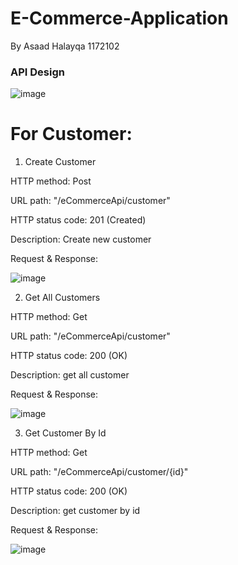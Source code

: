 ﻿#  E-Commerce-Application
 By Asaad Halayqa 1172102
 
 ### API Design
 
![image](https://user-images.githubusercontent.com/79643639/165389228-dcd5c8c5-d136-4dfb-a8eb-1f8a14f7d5ff.png)

# For Customer: 
1. Create Customer

HTTP method: Post

URL path: "/eCommerceApi/customer"

HTTP status code: 201 (Created)

Description: Create new customer

Request & Response:  

![image](https://user-images.githubusercontent.com/79643639/165391283-b8aeba63-c7f6-4e90-999f-0cf98e5e517f.png)

2. Get All Customers 

HTTP method: Get

URL path: "/eCommerceApi/customer"

HTTP status code: 200 (OK)

Description: get all customer 

Request & Response:

![image](https://user-images.githubusercontent.com/79643639/165392165-a98bb770-2c7e-423e-8e4b-2e9db02b8bdb.png)

3. Get Customer By Id

HTTP method: Get

URL path: "/eCommerceApi/customer/{id}"

HTTP status code: 200 (OK)

Description: get customer by id

Request & Response:

![image](https://user-images.githubusercontent.com/79643639/165392521-330a6d7f-1bca-4ac3-9289-ec17e3bbfbce.png)













